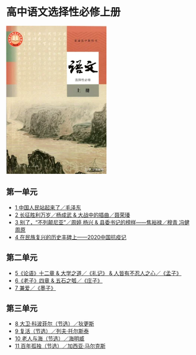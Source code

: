# 高中语文选择性必修上册

![高中语文选择性必修上册 >](/资源/图片/book3_small.webp)

<!---
使用中文的标点符号以避免显示问题。
1. 单书名号：`〈〉`
2. 斜线：`／`
3. 竖线：`｜`
-->

## 第一单元

- [1 中国人民站起来了／毛泽东](/页面/教材/选必修上课文/中国人民站起来了.html)
- [2 长征胜利万岁／杨成武 & 大战中的插曲／聂荣瑧](/页面/教材/选必修上课文/长征胜利万岁&大战中的插曲.html)
- [3 别了，“不列颠尼亚”／周婷 杨兴 & 县委书记的榜样——焦裕禄／穆青 冯健 周原](/页面/教材/选必修上课文/别了，“不列颠尼亚”&县委书记的榜样——焦裕禄.html)
- [4 在民族复兴的历史丰碑上——2020中国抗疫记](/页面/教材/选必修上课文/在民族复兴的历史丰碑上——2020中国抗疫记.html)

## 第二单元

- [5《论语》十二章 & 大学之道／《礼记》 & 人皆有不忍人之心／《孟子》](/页面/教材/选必修上课文/《论语》十二章&大学之道&人皆有不忍人之心.html)
- [6《老子》四章 & 五石之瓠／《庄子》](/页面/教材/选必修上课文/《老子》四章&五石之瓠.html)
- [7 兼爱／《墨子》](/页面/教材/选必修上课文/兼爱.html)

## 第三单元

- [8 大卫·科波菲尔（节选）／狄更斯](/页面/教材/选必修上课文/大卫·科波菲尔（节选）.html)
- [9 复活（节选）／列夫·托尔斯泰](/页面/教材/选必修上课文/复活（节选）.html)
- [10 老人与海（节选）／海明威](/页面/教材/选必修上课文/老人与海（节选）.html)
- [11 百年孤独（节选）／加西亚·马尔克斯](/页面/教材/选必修上课文/百年孤独（节选）.html)
